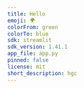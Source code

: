```yaml
---
title: Hello
emoji: 🌍
colorFrom: green
colorTo: blue
sdk: streamlit
sdk_version: 1.41.1
app_file: app.py
pinned: false
license: mit
short_description: hgc
---
```

